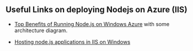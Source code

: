 ## Useful Links on deploying Nodejs on Azure (IIS)

* [Top Benefits of Running Node.js on Windows Azure](https://blogs.msdn.microsoft.com/hanuk/2012/05/04/top-benefits-of-running-node-js-on-windows-azure/) with some architecture diagram.

* [Hosting node.js applications in IIS on Windows](https://github.com/tjanczuk/iisnode)